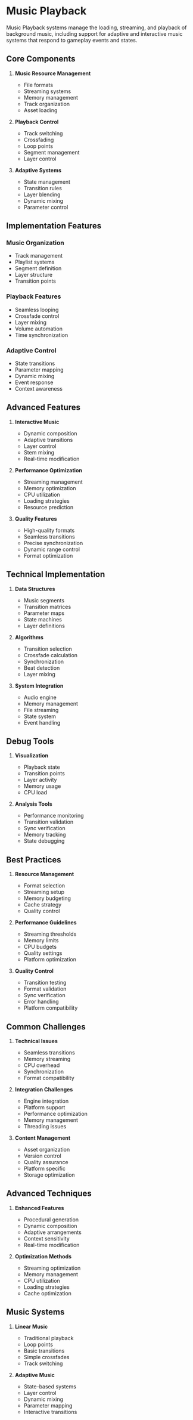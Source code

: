 # Music Playback

Music Playback systems manage the loading, streaming, and playback of background music, including support for adaptive and interactive music systems that respond to gameplay events and states.

## Core Components

1. **Music Resource Management**
   - File formats
   - Streaming systems
   - Memory management
   - Track organization
   - Asset loading

2. **Playback Control**
   - Track switching
   - Crossfading
   - Loop points
   - Segment management
   - Layer control

3. **Adaptive Systems**
   - State management
   - Transition rules
   - Layer blending
   - Dynamic mixing
   - Parameter control

## Implementation Features

### Music Organization
- Track management
- Playlist systems
- Segment definition
- Layer structure
- Transition points

### Playback Features
- Seamless looping
- Crossfade control
- Layer mixing
- Volume automation
- Time synchronization

### Adaptive Control
- State transitions
- Parameter mapping
- Dynamic mixing
- Event response
- Context awareness

## Advanced Features

1. **Interactive Music**
   - Dynamic composition
   - Adaptive transitions
   - Layer control
   - Stem mixing
   - Real-time modification

2. **Performance Optimization**
   - Streaming management
   - Memory optimization
   - CPU utilization
   - Loading strategies
   - Resource prediction

3. **Quality Features**
   - High-quality formats
   - Seamless transitions
   - Precise synchronization
   - Dynamic range control
   - Format optimization

## Technical Implementation

1. **Data Structures**
   - Music segments
   - Transition matrices
   - Parameter maps
   - State machines
   - Layer definitions

2. **Algorithms**
   - Transition selection
   - Crossfade calculation
   - Synchronization
   - Beat detection
   - Layer mixing

3. **System Integration**
   - Audio engine
   - Memory management
   - File streaming
   - State system
   - Event handling

## Debug Tools

1. **Visualization**
   - Playback state
   - Transition points
   - Layer activity
   - Memory usage
   - CPU load

2. **Analysis Tools**
   - Performance monitoring
   - Transition validation
   - Sync verification
   - Memory tracking
   - State debugging

## Best Practices

1. **Resource Management**
   - Format selection
   - Streaming setup
   - Memory budgeting
   - Cache strategy
   - Quality control

2. **Performance Guidelines**
   - Streaming thresholds
   - Memory limits
   - CPU budgets
   - Quality settings
   - Platform optimization

3. **Quality Control**
   - Transition testing
   - Format validation
   - Sync verification
   - Error handling
   - Platform compatibility

## Common Challenges

1. **Technical Issues**
   - Seamless transitions
   - Memory streaming
   - CPU overhead
   - Synchronization
   - Format compatibility

2. **Integration Challenges**
   - Engine integration
   - Platform support
   - Performance optimization
   - Memory management
   - Threading issues

3. **Content Management**
   - Asset organization
   - Version control
   - Quality assurance
   - Platform specific
   - Storage optimization

## Advanced Techniques

1. **Enhanced Features**
   - Procedural generation
   - Dynamic composition
   - Adaptive arrangements
   - Context sensitivity
   - Real-time modification

2. **Optimization Methods**
   - Streaming optimization
   - Memory management
   - CPU utilization
   - Loading strategies
   - Cache optimization

## Music Systems

1. **Linear Music**
   - Traditional playback
   - Loop points
   - Basic transitions
   - Simple crossfades
   - Track switching

2. **Adaptive Music**
   - State-based systems
   - Layer control
   - Dynamic mixing
   - Parameter mapping
   - Interactive transitions
